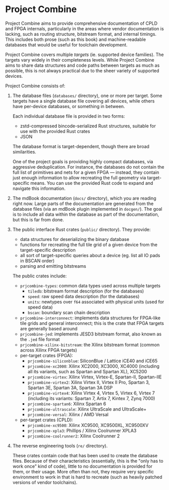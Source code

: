 # Project Combine

Project Combine aims to provide comprehensive documentation of CPLD and FPGA internals, particularly in the areas where vendor documentation is lacking, such as routing structure, bitstream format, and internal timings.  This includes both prose (such as this book) and machine-readable databases that would be useful for toolchain development.

Project Combine covers multiple *targets* (ie. supported device families).  The targets vary widely in their completeness levels.  While Project Combine aims to share data structures and code paths between targets as much as possible, this is not always practical due to the sheer variety of supported devices.

Project Combine consists of:

1. The database files (`databases/` directory), one or more per target.  Some targets have a single database file covering all devices, while others have per-device databases, or something in between.

   Each individual database file is provided in two forms:

   - zstd-compressed bincode-serialized Rust structures, suitable for use with the provided Rust crates
   - JSON

   The database format is target-dependent, though there are broad similarities.

   One of the project goals is providing highly compact databases, via aggressive deduplication.  For instance, the databases do not contain the full list of primitives and nets for a given FPGA — instead, they contain just enough information to allow recreating the full geometry via target-specific means.  You can use the provided Rust code to expand and navigate this information.

2. The mdBook documentation (`docs/` directory), which you are reading right now.  Large parts of the documentation are generated from the database files (via an mdBook plugin implemented in `docgen/`).  The goal is to include all data within the database as part of the documentation, but this is far from done.

3. The public interface Rust crates (`public/` directory).  They provide:

   - data structures for deserializing the binary database
   - functions for recreating the full tile grid of a given device from the target-specific description
   - all sort of target-specific queries about a device (eg. list all IO pads in BSCAN order)
   - parsing and emitting bitstreams

   The public crates include:

   - `prjcombine-types`: common data types used across multiple targets
     - `tiledb`: bitstream format description (for the databases)
     - `speed`: raw speed data description (for the databases)
     - `units`: newtypes over `f64` associated with physical units (used for speed data)
     - `bscan`: boundary scan chain description
   - `prjcombine-interconnect`: implements data structures for FPGA-like tile grids and general interconnect; this is the crate that FPGA targets are generally based around
   - `prjcombine-jed`: implements JESD3 bitstream format, also known as the `.jed` file format
   - `prjcombine-xilinx-bitstream`: the Xilinx bitstream format (common across Xilinx FPGA targets)
   - per-target crates (FPGA):
     - `prjcombine-siliconblue`: SiliconBlue / Lattice iCE40 and iCE65
     - `prjcombine-xc2000`: Xilinx XC2000, XC3000, XC4000 (including all its variants, such as Spartan and Spartan XL), XC5200
     - `prjcombine-virtex`: Xilinx Virtex, Virtex-E, Spartan-II, Spartan-IIE
     - `prjcombine-virtex2`: Xilinx Virtex II, Virtex II Pro, Spartan 3, Spartan 3E, Spartan 3A, Spartan 3A DSP
     - `prjcombine-virtex4`: Xilinx Virtex 4, Virtex 5, Virtex 6, Virtex 7 (including its variants: Spartan 7, Artix 7, Kintex 7, Zynq 7000)
     - `prjcombine-spartan6`: Xilinx Spartan 6
     - `prjcombine-ultrascale`: Xilinx UltraScale and UltraScale+
     - `prjcombine-versal`: Xilinx / AMD Versal
   - per-target crates (CPLD):
     - `prjcombine-xc9500`: Xilinx XC9500, XC9500XL, XC9500XV
     - `prjcombine-xpla3`: Phillips / Xilinx Coolrunner XPLA3
     - `prjcombine-coolrunner2`: Xilinx Coolrunner 2

4. The reverse engineering tools (`re/` directory).

   These crates contain code that has been used to create the database files.  Because of their characteristics (essentially, this is the "only has to work once" kind of code), little to no documentation is provided for them, or their usage.  More often than not, they require very specific environment to work in that is hard to recreate (such as heavily patched versions of vendor toolchains).
